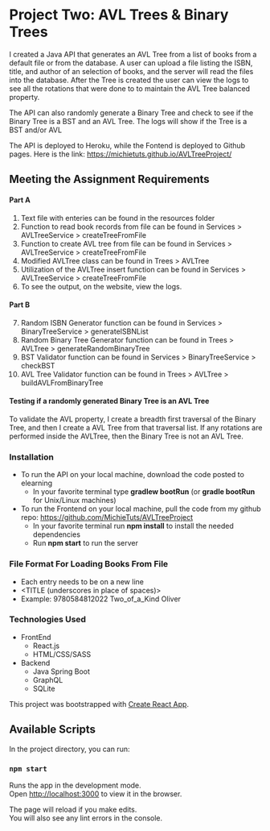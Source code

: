 # Project Two: AVL Trees & Binary Trees
I created a Java API that generates an AVL Tree from a list of books from a default file or from the database. A user can upload a file listing the ISBN, title, and author of an selection of books, and the server will read the files into the database. After the Tree is created the user can view the logs to see all the rotations that were done to to maintain the AVL Tree balanced property.

The API can also randomly generate a Binary Tree and check to see if the Binary Tree is a BST and an AVL Tree. The logs will show if the Tree is a BST and/or AVL

The API is deployed to Heroku, while the Fontend is deployed to Github pages. Here is the link: https://michietuts.github.io/AVLTreeProject/

## Meeting the Assignment Requirements
#### Part A
1. Text file with enteries can be found in the resources folder
2. Function to read book records from file can be found in Services > AVLTreeService > createTreeFromFile
3. Function to create AVL tree from file can be found in Services > AVLTreeService > createTreeFromFile
4. Modified AVLTree class can be found in Trees > AVLTree
5. Utilization of the AVLTree insert function can be found in Services > AVLTreeService > createTreeFromFile
6. To see the output, on the website, view the logs.

#### Part B
7. Random ISBN Generator function can be found in Services > BinaryTreeService > generateISBNList
8. Random Binary Tree Generator function can be found in Trees > AVLTree > generateRandomBinaryTree
9. BST Validator function can be found in Services > BinaryTreeService > checkBST
10. AVL Tree Validator function can be found in Trees > AVLTree > buildAVLFromBinaryTree

#### Testing if a randomly generated Binary Tree is an AVL Tree
To validate the AVL property, I create a breadth first traversal of the Binary Tree, and then I create a AVL Tree from that traversal list. If any rotations are performed inside the AVLTree, then the Binary Tree is not an AVL Tree.

### Installation
- To run the API on your local machine, download the code posted to elearning
    - In your favorite terminal type **gradlew bootRun** (or **gradle bootRun** for Unix/Linux machines)
- To run the Frontend on your local machine, pull the code from my github repo: https://github.com/MichieTuts/AVLTreeProject
    - In your favorite terminal run **npm install** to install the needed dependencies
    - Run **npm start** to run the server

### File Format For Loading Books From File
- Each entry needs to be on a new line
- <ISBN> <TITLE (underscores in place of spaces)> <Author>
- Example: 9780584812022 Two_of_a_Kind Oliver

### Technologies Used
- FrontEnd
    - React.js
    - HTML/CSS/SASS
- Backend
    - Java Spring Boot
    - GraphQL
    - SQLite

This project was bootstrapped with [Create React App](https://github.com/facebook/create-react-app).

## Available Scripts

In the project directory, you can run:

### `npm start`

Runs the app in the development mode.<br />
Open [http://localhost:3000](http://localhost:3000) to view it in the browser.

The page will reload if you make edits.<br />
You will also see any lint errors in the console.

